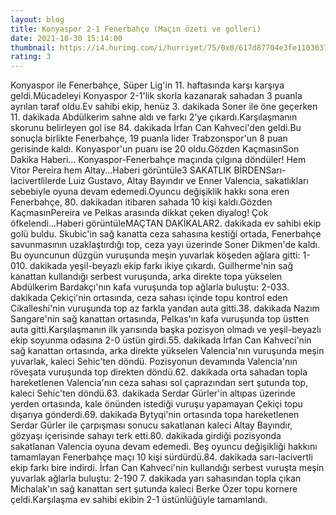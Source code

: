 ```yaml
--- 
layout: blog
title: Konyaspor 2-1 Fenerbahçe (Maçın özeti ve golleri)
date: 2021-10-30 15:14:00
thumbnail: https://i4.hurimg.com/i/hurriyet/75/0x0/617d87704e3fe1103037e9e0.jpg
rating: 3
---
```

Konyaspor ile Fenerbahçe, Süper Lig'in 11. haftasında karşı karşıya geldi.Mücadeleyi Konyaspor 2-1'lik skorla kazanarak sahadan 3 puanla ayrılan taraf oldu.Ev sahibi ekip, henüz 3. dakikada Soner ile öne geçerken 11. dakikada Abdülkerim sahne aldı ve farkı 2'ye çıkardı.Karşılaşmanın skorunu belirleyen gol ise 84. dakikada İrfan Can Kahveci'den geldi.Bu sonuçla birlikte Fenerbahçe, 19 puanla lider Trabzonspor'un 8 puan gerisinde kaldı. Konyaspor'un puanı ise 20 oldu.Gözden KaçmasınSon Dakika Haberi... Konyaspor-Fenerbahçe maçında çılgına döndüler! Hem Vitor Pereira hem Altay...Haberi görüntüle3 SAKATLIK BİRDENSarı-lacivertlilerde Luiz Gustavo, Altay Bayındır ve Enner Valencia, sakatlıkları sebebiyle oyuna devam edemedi.Oyuncu değişiklik hakkı sona eren Fenerbahçe, 80. dakikadan itibaren sahada 10 kişi kaldı.Gözden KaçmasınPereira ve Pelkas arasında dikkat çeken diyalog! Çok öfkelendi...Haberi görüntüleMAÇTAN DAKİKALAR2. dakikada ev sahibi ekip golü buldu. Skubic'in sağ kanatta ceza sahasına kestiği ortada, Fenerbahçe savunmasının uzaklaştırdığı top, ceza yayı üzerinde Soner Dikmen'de kaldı. Bu oyuncunun düzgün vuruşunda meşin yuvarlak köşeden ağlara gitti: 1-010. dakikada yeşil-beyazlı ekip farkı ikiye çıkardı. Guilherme'nin sağ kanattan kullandığı serbest vuruşunda, arka direkte topa yükselen Abdülkerim Bardakçı'nın kafa vuruşunda top ağlarla buluştu: 2-033. dakikada Çekiçi'nin ortasında, ceza sahası içinde topu kontrol eden Cikalleshi'nin vuruşunda top az farkla yandan auta gitti.38. dakikada Nazım Sangare'nin sağ kanattan ortasında, Pelkas'ın kafa vuruşunda top üstten auta gitti.Karşılaşmanın ilk yarısında başka pozisyon olmadı ve yeşil-beyazlı ekip soyunma odasına 2-0 üstün girdi.55. dakikada İrfan Can Kahveci'nin sağ kanattan ortasında, arka direkte yükselen Valencia'nın vuruşunda meşin yuvarlak, kaleci Sehic'ten döndü. Pozisyonun devamında Valencia'nın röveşata vuruşunda top direkten döndü.62. dakikada orta sahadan topla hareketlenen Valencia'nın ceza sahası sol çaprazından sert şutunda top, kaleci Sehic'ten döndü.63. dakikada Serdar Gürler'in altıpas üzerinde yerden ortasında, kale önünden istediği vuruşu yapamayan Çekiçi topu dışarıya gönderdi.69. dakikada Bytyqi'nin ortasında topa hareketlenen Serdar Gürler ile çarpışması sonucu sakatlanan kaleci Altay Bayındır, gözyaşı içerisinde sahayı terk etti.80. dakikada girdiği pozisyonda sakatlanan Valencia oyuna devam edemedi. Beş oyuncu değişikliği hakkını tamamlayan Fenerbahçe maçı 10 kişi sürdürdü.84. dakikada sarı-lacivertli ekip farkı bire indirdi. İrfan Can Kahveci'nin kullandığı serbest vuruşta meşin yuvarlak ağlarla buluştu: 2-190 7. dakikada yarı sahasından topla çıkan Michalak'ın sağ kanattan sert şutunda kaleci Berke Özer topu kornere çeldi.Karşılaşma ev sahibi ekibin 2-1 üstünlüğüyle tamamlandı.